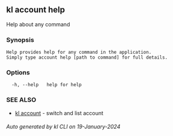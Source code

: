 ## kl account help

Help about any command

### Synopsis

```
Help provides help for any command in the application.
Simply type account help [path to command] for full details.
```

### Options

```
  -h, --help   help for help
```

### SEE ALSO

* [kl account](kl_account.md)  - switch and list account

###### Auto generated by kl CLI on 19-January-2024
